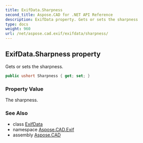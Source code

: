 ```yaml
---
title: ExifData.Sharpness
second_title: Aspose.CAD for .NET API Reference
description: ExifData property. Gets or sets the sharpness
type: docs
weight: 960
url: /net/aspose.cad.exif/exifdata/sharpness/
---
```

## ExifData.Sharpness property

Gets or sets the sharpness.

```csharp
public ushort Sharpness { get; set; }
```

### Property Value

The sharpness.

### See Also

* class [ExifData](../)
* namespace [Aspose.CAD.Exif](../../exifdata/)
* assembly [Aspose.CAD](../../../)



